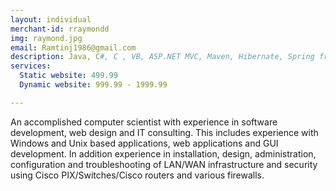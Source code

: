 ```yaml
---
layout: individual
merchant-id: rraymondd
img: raymond.jpg
email: Ramtinj1986@gmail.com
description: Java, C#, C , VB, ASP.NET MVC, Maven, Hibernate, Spring framework, Javascript, HTML, CSS, Bootstrap, Ajax, SQL server, Postgresql, android
services:
  Static website: 499.99
  Dynamic website: 999.99 - 1999.99

---
```


An accomplished computer scientist with experience in software development, web design and IT consulting. This includes 
experience with Windows and Unix based applications, web applications and GUI development. In addition experience in
installation, design, administration, configuration and troubleshooting of LAN/WAN infrastructure and security using 
Cisco PIX/Switches/Cisco routers and various firewalls.